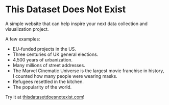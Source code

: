 # This Dataset Does Not Exist

A simple website that can help inspire your next data collection and visualization project.

A few examples:

- EU-funded projects in the US.
- Three centuries of UK general elections.
- 4,500 years of urbanization.
- Many millions of street addresses.
- The Marvel Cinematic Universe is the largest movie franchise in history, I counted how many people were wearing masks.
- Refugees resettled in the kitchen.
- The popularity of the world.

Try it at [thisdatasetdoesnotexist.com](https://thisdatasetdoesnotexist.com/)!
